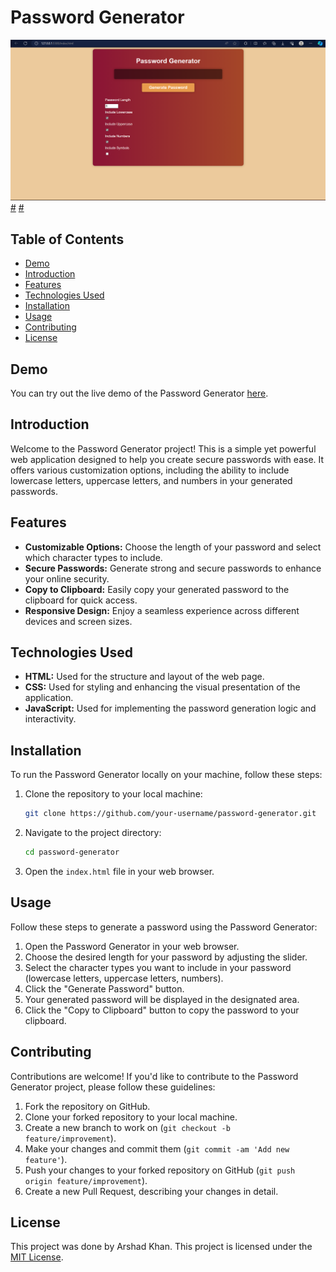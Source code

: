 # Password Generator

![Password Generator Preview](https://github.com/Arshad-Khan-12/Password-Generator/blob/main/Images/1.png?raw=true)
[](https://github.com/Arshad-Khan-12/Password-Generator/blob/main/Images/2.png?raw=true)
[#](https://github.com/Arshad-Khan-12/Password-Generator/blob/main/Images/3.png?raw=true)
[#](https://github.com/Arshad-Khan-12/Password-Generator/blob/main/Images/4.png?raw=true)


## Table of Contents

- [Demo](#demo)
- [Introduction](#introduction)
- [Features](#features)
- [Technologies Used](#technologies-used)
- [Installation](#installation)
- [Usage](#usage)
- [Contributing](#contributing)
- [License](#license)


## Demo

You can try out the live demo of the Password Generator [here](https://arshad-khan-12.github.io/Password-Generator/).

## Introduction

Welcome to the Password Generator project! This is a simple yet powerful web application designed to help you create secure passwords with ease. It offers various customization options, including the ability to include lowercase letters, uppercase letters, and numbers in your generated passwords.

## Features

- **Customizable Options:** Choose the length of your password and select which character types to include.
- **Secure Passwords:** Generate strong and secure passwords to enhance your online security.
- **Copy to Clipboard:** Easily copy your generated password to the clipboard for quick access.
- **Responsive Design:** Enjoy a seamless experience across different devices and screen sizes.

## Technologies Used

- **HTML:** Used for the structure and layout of the web page.
- **CSS:** Used for styling and enhancing the visual presentation of the application.
- **JavaScript:** Used for implementing the password generation logic and interactivity.

## Installation

To run the Password Generator locally on your machine, follow these steps:

1. Clone the repository to your local machine:

    ```bash
    git clone https://github.com/your-username/password-generator.git
    ```

2. Navigate to the project directory:

    ```bash
    cd password-generator
    ```

3. Open the `index.html` file in your web browser.

## Usage

Follow these steps to generate a password using the Password Generator:

1. Open the Password Generator in your web browser.
2. Choose the desired length for your password by adjusting the slider.
3. Select the character types you want to include in your password (lowercase letters, uppercase letters, numbers).
4. Click the "Generate Password" button.
5. Your generated password will be displayed in the designated area.
6. Click the "Copy to Clipboard" button to copy the password to your clipboard.

## Contributing

Contributions are welcome! If you'd like to contribute to the Password Generator project, please follow these guidelines:

1. Fork the repository on GitHub.
2. Clone your forked repository to your local machine.
3. Create a new branch to work on (`git checkout -b feature/improvement`).
4. Make your changes and commit them (`git commit -am 'Add new feature'`).
5. Push your changes to your forked repository on GitHub (`git push origin feature/improvement`).
6. Create a new Pull Request, describing your changes in detail.

## License

This project was done by Arshad Khan.
This project is licensed under the [MIT License](LICENSE).

